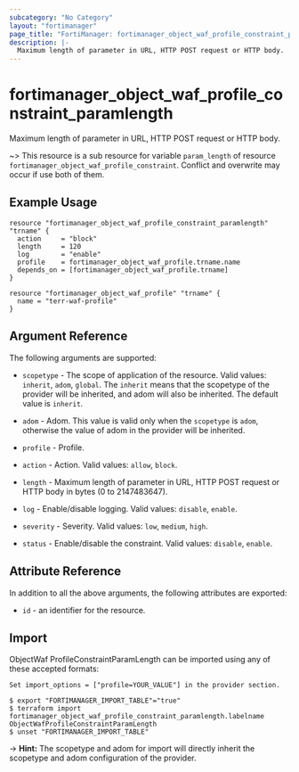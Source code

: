 ```yaml
---
subcategory: "No Category"
layout: "fortimanager"
page_title: "FortiManager: fortimanager_object_waf_profile_constraint_paramlength"
description: |-
  Maximum length of parameter in URL, HTTP POST request or HTTP body.
---
```


# fortimanager_object_waf_profile_constraint_paramlength
Maximum length of parameter in URL, HTTP POST request or HTTP body.

~> This resource is a sub resource for variable `param_length` of resource `fortimanager_object_waf_profile_constraint`. Conflict and overwrite may occur if use both of them.



## Example Usage

```hcl
resource "fortimanager_object_waf_profile_constraint_paramlength" "trname" {
  action     = "block"
  length     = 120
  log        = "enable"
  profile    = fortimanager_object_waf_profile.trname.name
  depends_on = [fortimanager_object_waf_profile.trname]
}

resource "fortimanager_object_waf_profile" "trname" {
  name = "terr-waf-profile"
}
```

## Argument Reference


The following arguments are supported:

* `scopetype` - The scope of application of the resource. Valid values: `inherit`, `adom`, `global`. The `inherit` means that the scopetype of the provider will be inherited, and adom will also be inherited. The default value is `inherit`.
* `adom` - Adom. This value is valid only when the `scopetype` is `adom`, otherwise the value of adom in the provider will be inherited.
* `profile` - Profile.

* `action` - Action. Valid values: `allow`, `block`.

* `length` - Maximum length of parameter in URL, HTTP POST request or HTTP body in bytes (0 to 2147483647).
* `log` - Enable/disable logging. Valid values: `disable`, `enable`.

* `severity` - Severity. Valid values: `low`, `medium`, `high`.

* `status` - Enable/disable the constraint. Valid values: `disable`, `enable`.



## Attribute Reference

In addition to all the above arguments, the following attributes are exported:
* `id` - an identifier for the resource.

## Import

ObjectWaf ProfileConstraintParamLength can be imported using any of these accepted formats:
```
Set import_options = ["profile=YOUR_VALUE"] in the provider section.

$ export "FORTIMANAGER_IMPORT_TABLE"="true"
$ terraform import fortimanager_object_waf_profile_constraint_paramlength.labelname ObjectWafProfileConstraintParamLength
$ unset "FORTIMANAGER_IMPORT_TABLE"
```
-> **Hint:** The scopetype and adom for import will directly inherit the scopetype and adom configuration of the provider.
